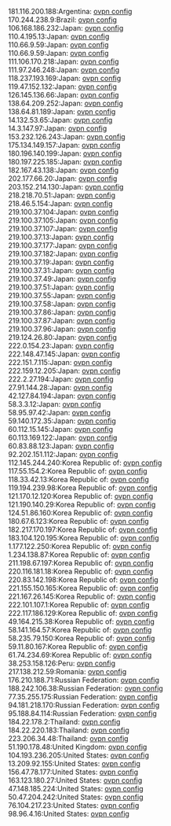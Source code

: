 181.116.200.188:Argentina: [ovpn config](vpn/181_116_200_188.ovpn)  
170.244.238.9:Brazil: [ovpn config](vpn/170_244_238_9.ovpn)  
106.168.186.232:Japan: [ovpn config](vpn/106_168_186_232.ovpn)  
110.4.195.13:Japan: [ovpn config](vpn/110_4_195_13.ovpn)  
110.66.9.59:Japan: [ovpn config](vpn/110_66_9_59.ovpn)  
110.66.9.59:Japan: [ovpn config](vpn/110_66_9_59.ovpn)  
111.106.170.218:Japan: [ovpn config](vpn/111_106_170_218.ovpn)  
111.97.246.248:Japan: [ovpn config](vpn/111_97_246_248.ovpn)  
118.237.193.169:Japan: [ovpn config](vpn/118_237_193_169.ovpn)  
119.47.152.132:Japan: [ovpn config](vpn/119_47_152_132.ovpn)  
126.145.136.66:Japan: [ovpn config](vpn/126_145_136_66.ovpn)  
138.64.209.252:Japan: [ovpn config](vpn/138_64_209_252.ovpn)  
138.64.81.189:Japan: [ovpn config](vpn/138_64_81_189.ovpn)  
14.132.53.65:Japan: [ovpn config](vpn/14_132_53_65.ovpn)  
14.3.147.97:Japan: [ovpn config](vpn/14_3_147_97.ovpn)  
153.232.126.243:Japan: [ovpn config](vpn/153_232_126_243.ovpn)  
175.134.149.157:Japan: [ovpn config](vpn/175_134_149_157.ovpn)  
180.196.140.199:Japan: [ovpn config](vpn/180_196_140_199.ovpn)  
180.197.225.185:Japan: [ovpn config](vpn/180_197_225_185.ovpn)  
182.167.43.138:Japan: [ovpn config](vpn/182_167_43_138.ovpn)  
202.177.66.20:Japan: [ovpn config](vpn/202_177_66_20.ovpn)  
203.152.214.130:Japan: [ovpn config](vpn/203_152_214_130.ovpn)  
218.218.70.51:Japan: [ovpn config](vpn/218_218_70_51.ovpn)  
218.46.5.154:Japan: [ovpn config](vpn/218_46_5_154.ovpn)  
219.100.37.104:Japan: [ovpn config](vpn/219_100_37_104.ovpn)  
219.100.37.105:Japan: [ovpn config](vpn/219_100_37_105.ovpn)  
219.100.37.107:Japan: [ovpn config](vpn/219_100_37_107.ovpn)  
219.100.37.13:Japan: [ovpn config](vpn/219_100_37_13.ovpn)  
219.100.37.177:Japan: [ovpn config](vpn/219_100_37_177.ovpn)  
219.100.37.182:Japan: [ovpn config](vpn/219_100_37_182.ovpn)  
219.100.37.19:Japan: [ovpn config](vpn/219_100_37_19.ovpn)  
219.100.37.31:Japan: [ovpn config](vpn/219_100_37_31.ovpn)  
219.100.37.49:Japan: [ovpn config](vpn/219_100_37_49.ovpn)  
219.100.37.51:Japan: [ovpn config](vpn/219_100_37_51.ovpn)  
219.100.37.55:Japan: [ovpn config](vpn/219_100_37_55.ovpn)  
219.100.37.58:Japan: [ovpn config](vpn/219_100_37_58.ovpn)  
219.100.37.86:Japan: [ovpn config](vpn/219_100_37_86.ovpn)  
219.100.37.87:Japan: [ovpn config](vpn/219_100_37_87.ovpn)  
219.100.37.96:Japan: [ovpn config](vpn/219_100_37_96.ovpn)  
219.124.26.80:Japan: [ovpn config](vpn/219_124_26_80.ovpn)  
222.0.154.23:Japan: [ovpn config](vpn/222_0_154_23.ovpn)  
222.148.47.145:Japan: [ovpn config](vpn/222_148_47_145.ovpn)  
222.151.7.115:Japan: [ovpn config](vpn/222_151_7_115.ovpn)  
222.159.12.205:Japan: [ovpn config](vpn/222_159_12_205.ovpn)  
222.2.27.194:Japan: [ovpn config](vpn/222_2_27_194.ovpn)  
27.91.144.28:Japan: [ovpn config](vpn/27_91_144_28.ovpn)  
42.127.84.194:Japan: [ovpn config](vpn/42_127_84_194.ovpn)  
58.3.3.12:Japan: [ovpn config](vpn/58_3_3_12.ovpn)  
58.95.97.42:Japan: [ovpn config](vpn/58_95_97_42.ovpn)  
59.140.172.35:Japan: [ovpn config](vpn/59_140_172_35.ovpn)  
60.112.15.145:Japan: [ovpn config](vpn/60_112_15_145.ovpn)  
60.113.169.122:Japan: [ovpn config](vpn/60_113_169_122.ovpn)  
60.83.88.123:Japan: [ovpn config](vpn/60_83_88_123.ovpn)  
92.202.151.112:Japan: [ovpn config](vpn/92_202_151_112.ovpn)  
112.145.244.240:Korea Republic of: [ovpn config](vpn/112_145_244_240.ovpn)  
117.55.154.2:Korea Republic of: [ovpn config](vpn/117_55_154_2.ovpn)  
118.33.42.13:Korea Republic of: [ovpn config](vpn/118_33_42_13.ovpn)  
119.194.239.98:Korea Republic of: [ovpn config](vpn/119_194_239_98.ovpn)  
121.170.12.120:Korea Republic of: [ovpn config](vpn/121_170_12_120.ovpn)  
121.190.140.29:Korea Republic of: [ovpn config](vpn/121_190_140_29.ovpn)  
124.51.86.160:Korea Republic of: [ovpn config](vpn/124_51_86_160.ovpn)  
180.67.6.123:Korea Republic of: [ovpn config](vpn/180_67_6_123.ovpn)  
182.217.170.197:Korea Republic of: [ovpn config](vpn/182_217_170_197.ovpn)  
183.104.120.195:Korea Republic of: [ovpn config](vpn/183_104_120_195.ovpn)  
1.177.122.250:Korea Republic of: [ovpn config](vpn/1_177_122_250.ovpn)  
1.234.138.87:Korea Republic of: [ovpn config](vpn/1_234_138_87.ovpn)  
211.198.67.197:Korea Republic of: [ovpn config](vpn/211_198_67_197.ovpn)  
220.116.181.18:Korea Republic of: [ovpn config](vpn/220_116_181_18.ovpn)  
220.83.142.198:Korea Republic of: [ovpn config](vpn/220_83_142_198.ovpn)  
221.155.150.165:Korea Republic of: [ovpn config](vpn/221_155_150_165.ovpn)  
221.167.26.145:Korea Republic of: [ovpn config](vpn/221_167_26_145.ovpn)  
222.101.107.1:Korea Republic of: [ovpn config](vpn/222_101_107_1.ovpn)  
222.117.186.129:Korea Republic of: [ovpn config](vpn/222_117_186_129.ovpn)  
49.164.215.38:Korea Republic of: [ovpn config](vpn/49_164_215_38.ovpn)  
58.141.164.57:Korea Republic of: [ovpn config](vpn/58_141_164_57.ovpn)  
58.235.79.150:Korea Republic of: [ovpn config](vpn/58_235_79_150.ovpn)  
59.11.80.167:Korea Republic of: [ovpn config](vpn/59_11_80_167.ovpn)  
61.74.234.69:Korea Republic of: [ovpn config](vpn/61_74_234_69.ovpn)  
38.253.158.126:Peru: [ovpn config](vpn/38_253_158_126.ovpn)  
217.138.212.59:Romania: [ovpn config](vpn/217_138_212_59.ovpn)  
176.210.188.71:Russian Federation: [ovpn config](vpn/176_210_188_71.ovpn)  
188.242.106.38:Russian Federation: [ovpn config](vpn/188_242_106_38.ovpn)  
77.35.255.175:Russian Federation: [ovpn config](vpn/77_35_255_175.ovpn)  
94.181.218.170:Russian Federation: [ovpn config](vpn/94_181_218_170.ovpn)  
95.188.84.114:Russian Federation: [ovpn config](vpn/95_188_84_114.ovpn)  
184.22.178.2:Thailand: [ovpn config](vpn/184_22_178_2.ovpn)  
184.22.220.183:Thailand: [ovpn config](vpn/184_22_220_183.ovpn)  
223.206.34.48:Thailand: [ovpn config](vpn/223_206_34_48.ovpn)  
51.190.178.48:United Kingdom: [ovpn config](vpn/51_190_178_48.ovpn)  
104.193.236.205:United States: [ovpn config](vpn/104_193_236_205.ovpn)  
13.209.92.155:United States: [ovpn config](vpn/13_209_92_155.ovpn)  
156.47.78.177:United States: [ovpn config](vpn/156_47_78_177.ovpn)  
163.123.180.27:United States: [ovpn config](vpn/163_123_180_27.ovpn)  
47.148.185.224:United States: [ovpn config](vpn/47_148_185_224.ovpn)  
50.47.204.242:United States: [ovpn config](vpn/50_47_204_242.ovpn)  
76.104.217.23:United States: [ovpn config](vpn/76_104_217_23.ovpn)  
98.96.4.16:United States: [ovpn config](vpn/98_96_4_16.ovpn)  
